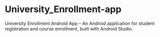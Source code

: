# University_Enrollment-app
University Enrollment Android App – An Android application for student registration and course enrollment, built with Android Studio.

